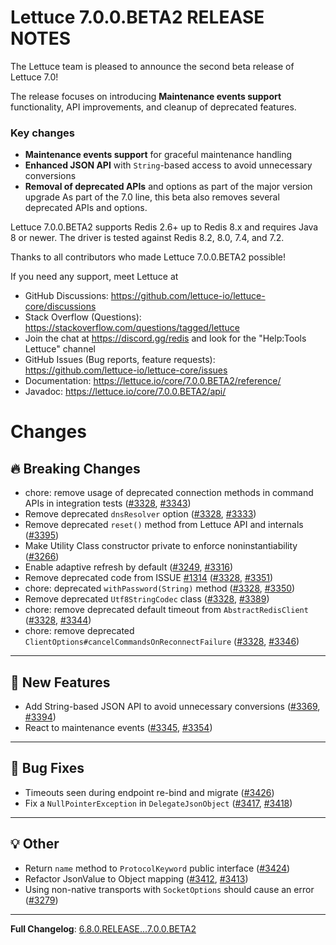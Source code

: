 Lettuce 7.0.0.BETA2 RELEASE NOTES
==============================

The Lettuce team is pleased to announce the second beta release of Lettuce 7.0!

The release focuses on introducing **Maintenance events support** functionality, API improvements, and cleanup of deprecated features.

### Key changes
- **Maintenance events support** for graceful maintenance handling
- **Enhanced JSON API** with `String`-based access to avoid unnecessary conversions
- **Removal of deprecated APIs** and options as part of the major version upgrade
As part of the 7.0 line, this beta also removes several deprecated APIs and options.

Lettuce 7.0.0.BETA2 supports Redis 2.6+ up to Redis 8.x and requires Java 8 or newer. The driver is tested against Redis 8.2, 8.0, 7.4, and 7.2.

Thanks to all contributors who made Lettuce 7.0.0.BETA2 possible!

If you need any support, meet Lettuce at

* GitHub Discussions: https://github.com/lettuce-io/lettuce-core/discussions
* Stack Overflow (Questions): https://stackoverflow.com/questions/tagged/lettuce
* Join the chat at https://discord.gg/redis and look for the "Help:Tools Lettuce" channel 
* GitHub Issues (Bug reports, feature requests): https://github.com/lettuce-io/lettuce-core/issues
* Documentation: https://lettuce.io/core/7.0.0.BETA2/reference/
* Javadoc: https://lettuce.io/core/7.0.0.BETA2/api/

# Changes

## 🔥 Breaking Changes

- chore: remove usage of deprecated connection methods in command APIs in integration tests ([#3328](https://github.com/redis/lettuce/issues/3328), [#3343](https://github.com/redis/lettuce/pull/3343))
- Remove deprecated `dnsResolver` option ([#3328](https://github.com/redis/lettuce/issues/3328), [#3333](https://github.com/redis/lettuce/pull/3333))
- Remove deprecated `reset()` method from Lettuce API and internals ([#3395](https://github.com/redis/lettuce/pull/3395))
- Make Utility Class constructor private to enforce noninstantiability ([#3266](https://github.com/redis/lettuce/pull/3266))
- Enable adaptive refresh by default ([#3249](https://github.com/redis/lettuce/issues/3249), [#3316](https://github.com/redis/lettuce/pull/3316))
- Remove deprecated code from ISSUE [#1314](https://github.com/redis/lettuce/issues/1314) ([#3328](https://github.com/redis/lettuce/issues/3328), [#3351](https://github.com/redis/lettuce/pull/3351))
- chore: deprecated `withPassword(String)` method ([#3328](https://github.com/redis/lettuce/issues/3328), [#3350](https://github.com/redis/lettuce/pull/3350))
- Remove deprecated `Utf8StringCodec` class ([#3328](https://github.com/redis/lettuce/issues/3328), [#3389](https://github.com/redis/lettuce/pull/3389))
- chore: remove deprecated default timeout from `AbstractRedisClient` ([#3328](https://github.com/redis/lettuce/issues/3328), [#3344](https://github.com/redis/lettuce/pull/3344))
- chore: remove deprecated `ClientOptions#cancelCommandsOnReconnectFailure` ([#3328](https://github.com/redis/lettuce/issues/3328), [#3346](https://github.com/redis/lettuce/pull/3346))

---

## 🚀 New Features

- Add String-based JSON API to avoid unnecessary conversions ([#3369](https://github.com/redis/lettuce/pull/3369), [#3394](https://github.com/redis/lettuce/pull/3394))
- React to maintenance events ([#3345](https://github.com/redis/lettuce/issues/3345), [#3354](https://github.com/redis/lettuce/pull/3354))

---

## 🐛 Bug Fixes

- Timeouts seen during endpoint re-bind and migrate ([#3426](https://github.com/redis/lettuce/pull/3426))
- Fix a `NullPointerException` in `DelegateJsonObject` ([#3417](https://github.com/redis/lettuce/issues/3417), [#3418](https://github.com/redis/lettuce/pull/3418))

---

## 💡 Other

- Return `name` method to `ProtocolKeyword` public interface ([#3424](https://github.com/redis/lettuce/pull/3424))
- Refactor JsonValue to Object mapping ([#3412](https://github.com/redis/lettuce/issues/3412), [#3413](https://github.com/redis/lettuce/pull/3413))
- Using non-native transports with `SocketOptions` should cause an error ([#3279](https://github.com/redis/lettuce/pull/3279))

---

**Full Changelog**: [6.8.0.RELEASE...7.0.0.BETA2](https://github.com/redis/lettuce/compare/6.8.0.RELEASE...7.0.0.BETA2)
